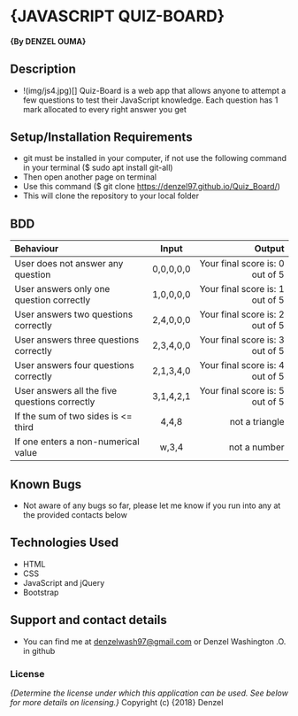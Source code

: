 # {JAVASCRIPT QUIZ-BOARD}
#### {By DENZEL OUMA}
## Description
* !(img/js4.jpg)[]
Quiz-Board is a web app that allows anyone to attempt a few questions to test their JavaScript knowledge.  Each question has 1 mark allocated to every right answer you get
## Setup/Installation Requirements
* git must be installed in your computer, if not use the following command in your terminal ($ sudo apt install git-all)
* Then open another page on terminal
* Use this command ($ git clone https://denzel97.github.io/Quiz_Board/)
* This will clone the repository to your local folder

## BDD
| Behaviour     | Input           | Output |
| :------------ |:---------------:| -----:|
| User does not answer any question | 0,0,0,0,0 | Your final score is: 0 out of 5 |
| User answers only one question correctly | 1,0,0,0,0 | Your final score is: 1 out of 5 |
| User answers two questions correctly | 2,4,0,0,0     |  Your final score is: 2 out of 5 |
| User answers three questions correctly |  2,3,4,0,0 | Your final score is: 3 out of 5 |
| User answers four questions correctly | 2,1,3,4,0 | Your final score is: 4 out of 5 |
| User answers all the five questions correctly | 3,1,4,2,1 | Your final score is: 5 out of 5 |
| If the sum of two sides is <= third | 4,4,8 | not a triangle  |
| If one enters a non-numerical value  |  w,3,4 | not a number  |

## Known Bugs
* Not aware of any bugs so far, please let me know if you run into any at the provided contacts below
## Technologies Used
* HTML
* CSS
* JavaScript and jQuery
* Bootstrap
## Support and contact details
* You can find me at denzelwash97@gmail.com or Denzel Washington .O. in github

### License
*{Determine the license under which this application can be used.  See below for more details on licensing.}*
Copyright (c) {2018} Denzel

